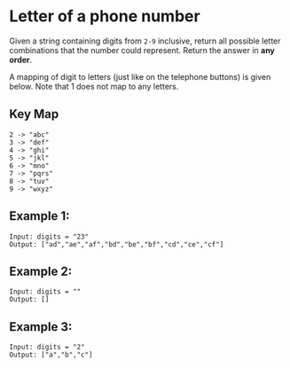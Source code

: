 # Letter of a phone number

Given a string containing digits from `2-9` inclusive, return all possible letter combinations that the number could represent. Return the answer in <b>any order</b>.

A mapping of digit to letters (just like on the telephone buttons) is given below. Note that 1 does not map to any letters.

## Key Map

```
2 -> "abc"
3 -> "def"
4 -> "ghi"
5 -> "jkl"
6 -> "mno"
7 -> "pqrs"
8 -> "tuv"
9 -> "wxyz"
```

## Example 1:

```
Input: digits = "23"
Output: ["ad","ae","af","bd","be","bf","cd","ce","cf"]
```

## Example 2:

```
Input: digits = ""
Output: []
```

## Example 3:

```
Input: digits = "2"
Output: ["a","b","c"]
```
